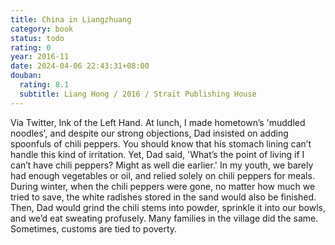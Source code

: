 ```yaml
---
title: China in Liangzhuang
category: book
status: todo
rating: 0
year: 2016-11
date: 2024-04-06 22:43:31+08:00
douban:
  rating: 8.1
  subtitle: Liang Hong / 2016 / Strait Publishing House
---
```


Via Twitter, Ink of the Left Hand. At lunch, I made hometown’s 'muddled noodles', and despite our strong objections, Dad insisted on adding spoonfuls of chili peppers. You should know that his stomach lining can’t handle this kind of irritation. Yet, Dad said, 'What’s the point of living if I can’t have chili peppers? Might as well die earlier.' In my youth, we barely had enough vegetables or oil, and relied solely on chili peppers for meals. During winter, when the chili peppers were gone, no matter how much we tried to save, the white radishes stored in the sand would also be finished. Then, Dad would grind the chili stems into powder, sprinkle it into our bowls, and we’d eat sweating profusely. Many families in the village did the same. Sometimes, customs are tied to poverty.
